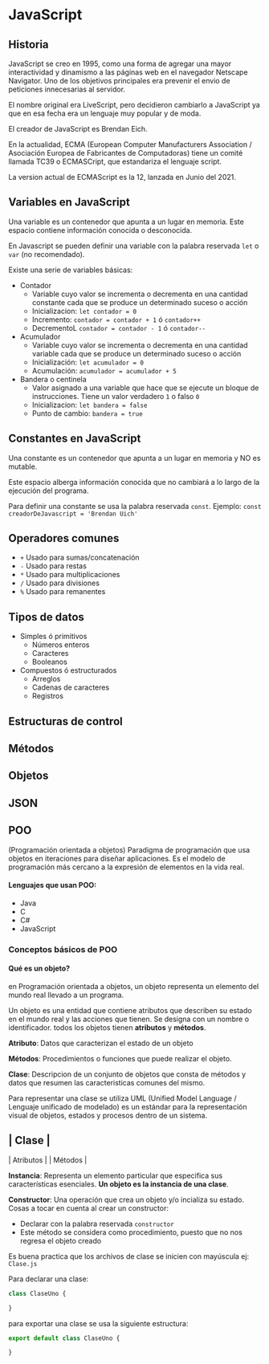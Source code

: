 # JavaScript

## Historia
JavaScript se creo en 1995, como una forma de agregar una mayor interactividad y dinamismo a las páginas web en el navegador Netscape Navigator. Uno de los objetivos principales era prevenir el envio de peticiones innecesarias al servidor.

El nombre original era LiveScript, pero decidieron cambiarlo a JavaScript ya que en esa fecha era un lenguaje muy popular y de moda.

El creador de JavaScript es Brendan Eich. 

En la actualidad, ECMA (European Computer Manufacturers Association / Asociación Europea de Fabricantes de Computadoras) tiene un comité llamada TC39 o ECMASCript, que estandariza el lenguaje script.

La version actual de ECMAScript es la 12, lanzada en Junio del 2021.

## Variables en JavaScript
Una variable es un contenedor que apunta a un lugar en memoria. Este espacio contiene información conocida o desconocida.

En Javascript se pueden definir una variable con la palabra reservada `let` o `var` (no recomendado).

Existe una serie de variables básicas:
- Contador
    - Variable cuyo valor se incrementa o decrementa en una cantidad constante cada que se produce un determinado suceso o acción
    - Inicializacion: `let contador = 0`
    - Incremento: `contador = contador + 1` ó `contador++`
    - DecrementoL `contador = contador - 1` ó `contador--`
- Acumulador
    - Variable cuyo valor se incrementa o decrementa en una cantidad variable cada que se produce un determinado suceso o acción
    - Inicialización: `let acumulador = 0`
    - Acumulación: `acumulador = acumulador + 5`
- Bandera o centinela
    - Valor asignado a una variable que hace que se ejecute un bloque de instrucciones. Tiene un valor verdadero `1` o falso `0`
    - Inicializacion: `let bandera = false`
    - Punto de cambio: `bandera = true`

## Constantes en JavaScript
Una constante es un contenedor que apunta a un lugar en memoria y NO es mutable.

Este espacio alberga información conocida que no cambiará a lo largo de la ejecución del programa.

Para definir una constante se usa la palabra reservada `const`. Ejemplo: `const creadorDeJavascript = 'Brendan Uich'`

## Operadores comunes
- `+` Usado para sumas/concatenación
- `-` Usado para restas
- `*` Usado para multiplicaciones
- `/` Usado para divisiones
- `%` Usado para remanentes

## Tipos de datos
- Simples ó primitivos
    - Números enteros
    - Caracteres
    - Booleanos
- Compuestos ó estructurados
    - Arreglos
    - Cadenas de caracteres
    - Registros

 ## Estructuras de control


## Métodos

## Objetos

## JSON



## POO
(Programación orientada a objetos)
Paradigma de programación que usa objetos en iteraciones para diseñar aplicaciones. Es el modelo de programación más cercano a la expresión de elementos en la vida real. 


#### Lenguajes que usan POO:
- Java
- C
- C#
- JavaScript


### Conceptos básicos de POO

#### Qué es un objeto?
en Programación orientada a objetos, un objeto representa un elemento del mundo real llevado a un programa. 

Un objeto es una entidad que contiene atributos que describen su estado en el mundo real y las acciones que tienen. Se designa con un nombre o identificador. todos los objetos tienen **atributos** y **métodos**.

**Atributo**: Datos que caracterizan el estado de un objeto

**Métodos**: Procedimientos o funciones que puede realizar el objeto.

**Clase**: Descripcion de un conjunto de objetos que consta de métodos y datos que resumen las caracteristicas comunes del mismo.

Para representar una clase se utiliza UML (Unified Model Language / Lenguaje unificado de modelado) es un estándar para la representación visual de objetos, estados y procesos dentro de un sistema.


| Clase |
----------
| Atributos |
| Métodos |

**Instancia**: Representa un elemento particular que especifica sus características esenciales. **Un objeto es la instancia de una clase**.

**Constructor**: Una operación que crea un objeto y/o incializa su estado.
Cosas a tocar en cuenta al crear un constructor:
- Declarar con la palabra reservada `constructor`
- Este método se considera como procedimiento, puesto que no nos regresa el objeto creado

Es buena practica que los archivos de clase se inicien con mayúscula ej: `Clase.js`

Para declarar una clase:

```js
class ClaseUno {

}
```

para exportar una clase se usa la siguiente estructura:

```js
export default class ClaseUno {

}
```






